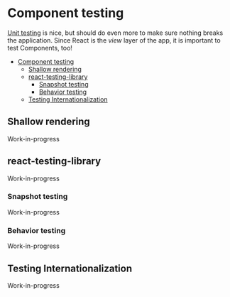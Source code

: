 # Component testing

[Unit testing](unit-testing.md) is nice, but should do even more to make sure nothing breaks the application. Since React is the _view_ layer of the app, it is important to test Components, too!

<!-- TOC depthFrom:2 depthTo:6 withLinks:1 updateOnSave:1 orderedList:0 -->

- [Component testing](#component-testing)
  - [Shallow rendering](#shallow-rendering)
  - [react-testing-library](#react-testing-library)
    - [Snapshot testing](#snapshot-testing)
    - [Behavior testing](#behavior-testing)
  - [Testing Internationalization](#testing-internationalization)

<!-- /TOC -->

## Shallow rendering

Work-in-progress

## react-testing-library

Work-in-progress

### Snapshot testing

Work-in-progress

### Behavior testing

Work-in-progress

## Testing Internationalization

Work-in-progress
